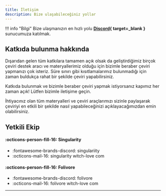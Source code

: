 ```yaml
---
title: İletişim
description: Bize ulaşabileceğiniz yollar
---
```


!!! info "Bilgi"
	Bize ulaşmanızın en hızlı yolu **[Discord](discord.md){ target=_blank }** sunucumuza katılmak.

## Katkıda bulunma hakkında

Dışarıdan gelen tüm katkılara tamamen açık olsak da geliştirdiğimiz birçok çeviri destek aracı ve materyallerimiz olduğu için bizimle beraber çeviri yapmanızı çok isteriz. Süre sınırı gibi kısıtlamalarımız bulunmadığı için zaman buldukça rahat bir şekilde çeviri yapabilirsiniz.

Katkıda bulunmak ve bizimle beraber çeviri yapmak istiyorsanız kapımız her zaman açık! Lütfen bizimle iletişime geçin.

İhtiyacınız olan tüm materyalleri ve çeviri araçlarımızı sizinle paylaşarak çeviriyi en etkili bir şekilde nasıl yapabileceğinizi açıklayacağımızdan emin olabilirsiniz.

## Yetkili Ekip

#### :octicons-person-fill-16: Singularity
* :fontawesome-brands-discord: singulariity
* :octicons-mail-16: singularity witch-love com

#### :octicons-person-fill-16: Folivore
* :fontawesome-brands-discord: folivore
* :octicons-mail-16: folivore witch-love com
***